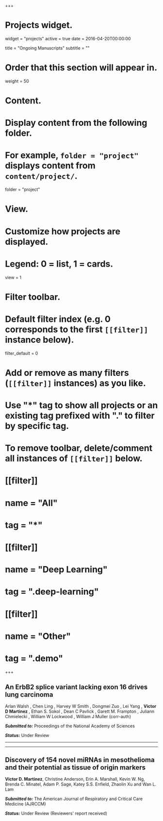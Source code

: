 +++
# Projects widget.
widget = "projects"
active = true
date = 2016-04-20T00:00:00

title = "Ongoing Manuscripts"
subtitle = ""

# Order that this section will appear in.
weight = 50

# Content.
# Display content from the following folder.
# For example, `folder = "project"` displays content from `content/project/`.
folder = "project"

# View.
# Customize how projects are displayed.
# Legend: 0 = list, 1 = cards.
view = 1

# Filter toolbar.

# Default filter index (e.g. 0 corresponds to the first `[[filter]]` instance below).
filter_default = 0

# Add or remove as many filters (`[[filter]]` instances) as you like.
# Use "*" tag to show all projects or an existing tag prefixed with "." to filter by specific tag.
# To remove toolbar, delete/comment all instances of `[[filter]]` below.
# [[filter]]
#   name = "All"
#   tag = "*"
#  
# [[filter]]
#   name = "Deep Learning"
#   tag = ".deep-learning"
#
# [[filter]]
#   name = "Other"
#   tag = ".demo"

+++

## An ErbB2 splice variant lacking exon 16 drives lung carcinoma  

Arlan Walsh , Chen Ling , Harvey W Smith , Dongmei Zuo , Lei Yang , **Victor D Martinez** , Ethan S. Sokol , Dean C Pavlick , Garett M. Frampton , Juliann Chmielecki , William W Lockwood , William J Muller (corr-auth)  

***Submitted to:*** Proceedings of the National Academy of Sciences  

***Status:*** Under Review  

*** 
***  

## Discovery of 154 novel miRNAs in mesothelioma and their potential as tissue of origin markers

**Victor D. Martinez**, Christine Anderson, Erin A. Marshall, Kevin W. Ng, Brenda C. Minatel, Adam P. Sage, Katey S.S. Enfield, Zhaolin Xu and Wan L. Lam  


***Submitted to:*** The American Journal of Respiratory and Critical Care Medicine (AJRCCM)   

***Status:*** Under Review (Reviewers' report received) 







